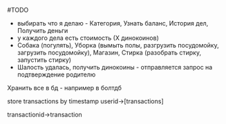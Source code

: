 #TODO

- выбирать что я делаю - Категория, Узнать баланс, История дел, Получить деньги
- у каждого дела есть стоимость (Х динокоинов)
- Собака (погулять), Уборка (вымыть полы, разгрузить посудомойку, загрузить посудомойку), Магазин, Стирка (разобрать стирку, запустить стирку)
- Шалость удалась, получить динокоины - отправляется запрос на подтверждение родителю


Хранить все в бд - например в болтдб

store transactions by timestamp
userid->[transactions]

transactionid->transaction